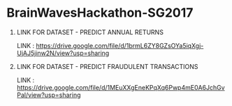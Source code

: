 # BrainWavesHackathon-SG2017


1. LINK FOR DATASET - PREDICT ANNUAL RETURNS

   LINK : https://drive.google.com/file/d/1brmL6ZY8GZsOYa5iqXgj-UjAJ5jinw2N/view?usp=sharing
   
2. LINK FOR DATASET - PREDICT FRAUDULENT TRANSACTIONS

   LINK : https://drive.google.com/file/d/1MEuXXgEneKPqXq6Pwp4mE0A6JchGvPal/view?usp=sharing
